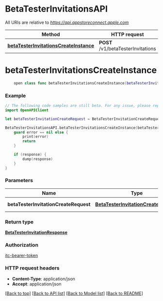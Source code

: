# BetaTesterInvitationsAPI

All URIs are relative to *https://api.appstoreconnect.apple.com*

Method | HTTP request | Description
------------- | ------------- | -------------
[**betaTesterInvitationsCreateInstance**](BetaTesterInvitationsAPI.md#betatesterinvitationscreateinstance) | **POST** /v1/betaTesterInvitations | 


# **betaTesterInvitationsCreateInstance**
```swift
    open class func betaTesterInvitationsCreateInstance(betaTesterInvitationCreateRequest: BetaTesterInvitationCreateRequest, completion: @escaping (_ data: BetaTesterInvitationResponse?, _ error: Error?) -> Void)
```



### Example
```swift
// The following code samples are still beta. For any issue, please report via http://github.com/OpenAPITools/openapi-generator/issues/new
import OpenAPIClient

let betaTesterInvitationCreateRequest = BetaTesterInvitationCreateRequest(data: BetaTesterInvitationCreateRequest_data(type: "type_example", relationships: BetaTesterInvitationCreateRequest_data_relationships(betaTester: BetaTesterInvitationCreateRequest_data_relationships_betaTester(data: BetaGroup_relationships_betaTesters_data_inner(type: "type_example", id: "id_example")), app: AlternativeDistributionKeyCreateRequest_data_relationships_app(data: AlternativeDistributionKeyCreateRequest_data_relationships_app_data(type: "type_example", id: "id_example"))))) // BetaTesterInvitationCreateRequest | BetaTesterInvitation representation

BetaTesterInvitationsAPI.betaTesterInvitationsCreateInstance(betaTesterInvitationCreateRequest: betaTesterInvitationCreateRequest) { (response, error) in
    guard error == nil else {
        print(error)
        return
    }

    if (response) {
        dump(response)
    }
}
```

### Parameters

Name | Type | Description  | Notes
------------- | ------------- | ------------- | -------------
 **betaTesterInvitationCreateRequest** | [**BetaTesterInvitationCreateRequest**](BetaTesterInvitationCreateRequest.md) | BetaTesterInvitation representation | 

### Return type

[**BetaTesterInvitationResponse**](BetaTesterInvitationResponse.md)

### Authorization

[itc-bearer-token](../README.md#itc-bearer-token)

### HTTP request headers

 - **Content-Type**: application/json
 - **Accept**: application/json

[[Back to top]](#) [[Back to API list]](../README.md#documentation-for-api-endpoints) [[Back to Model list]](../README.md#documentation-for-models) [[Back to README]](../README.md)

